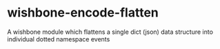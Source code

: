 # wishbone-encode-flatten
A wishbone module which flattens a single dict (json) data structure into individual dotted namespace events
